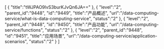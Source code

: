 [
	{
		"title":"tWJPAO9lvS3burKJvQn6JA=="
	},
	{
		"level":"2",
		"parent_id":"9448",
		"id":"9449",
		"title":"产品概述",
		"url":"/data-computing-service/what-is-data-computing-service",
		"status":"2"
	},
	{
		"level":"2",
		"parent_id":"9448",
		"id":"9450",
		"title":"产品功能",
		"url":"/data-computing-service/functions",
		"status":"2"
	},
	{
		"level":"2",
		"parent_id":"9448",
		"id":"9451",
		"title":"应用场景",
		"url":"/data-computing-service/application-scenarios",
		"status":"2"
	}
]